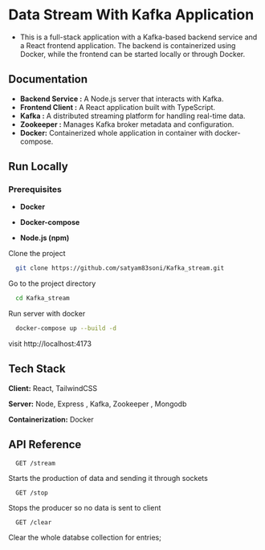 # Data Stream With Kafka Application

- This is a full-stack application with a Kafka-based backend service and a React frontend application. The backend is containerized using Docker, while the frontend can be started locally or through Docker.
  

## Documentation

- **Backend Service :** A Node.js server that interacts with Kafka.
- **Frontend Client :** A React application built with TypeScript.
- **Kafka :** A distributed streaming platform for handling real-time data.
- **Zookeeper :** Manages Kafka broker metadata and configuration.
- **Docker:** Containerized whole application in container with docker-compose.

  
## Run Locally


### Prerequisites

- **Docker**

- **Docker-compose**

- **Node.js (npm)**

Clone the project

```bash
  git clone https://github.com/satyam83soni/Kafka_stream.git
```

Go to the project directory

```bash
  cd Kafka_stream
```

Run server with docker

```bash
  docker-compose up --build -d
```

visit http://localhost:4173


## Tech Stack

**Client:** React,  TailwindCSS

**Server:** Node, Express , Kafka, Zookeeper , Mongodb

**Containerization:** Docker 


## API Reference


```http
  GET /stream
```

Starts the production of data and sending it through sockets

```http
  GET /stop
```

Stops the producer so no data is sent to client

```http
  GET /clear
```

Clear the whole databse collection for entries;



